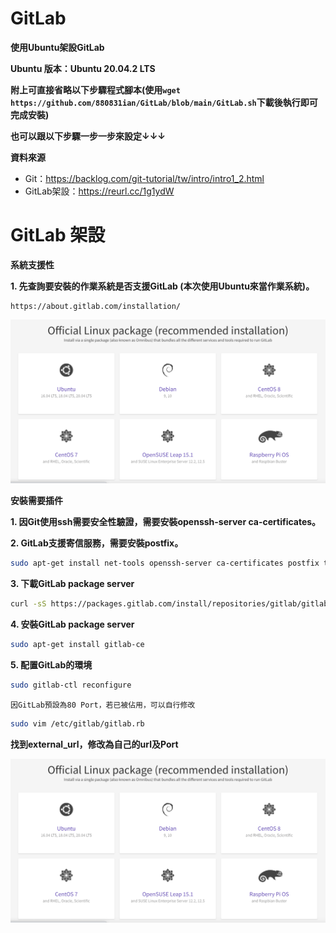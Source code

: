 # GitLab
**使用Ubuntu架設GitLab**

**Ubuntu 版本：Ubuntu 20.04.2 LTS**

**附上可直接省略以下步驟程式腳本(使用```wget https://github.com/880831ian/GitLab/blob/main/GitLab.sh```下載後執行即可完成安裝)**

**也可以跟以下步驟一步一步來設定↓↓↓**

**資料來源**
* Git：https://backlog.com/git-tutorial/tw/intro/intro1_2.html
* GitLab架設：https://reurl.cc/1g1ydW

# GitLab 架設
**系統支援性**

**1. 先查詢要安裝的作業系統是否支援GitLab (本次使用Ubuntu來當作業系統)。**
```shell
https://about.gitlab.com/installation/
```
![image](https://github.com/880831ian/GitLab/blob/main/images/1.png)

**安裝需要插件**

**1. 因Git使用ssh需要安全性驗證，需要安裝openssh-server ca-certificates。**

**2. GitLab支援寄信服務，需要安裝postfix。**

```sh
sudo apt-get install net-tools openssh-server ca-certificates postfix tzdata -y
```
**3. 下載GitLab package server**

```sh
curl -sS https://packages.gitlab.com/install/repositories/gitlab/gitlab-ce/script.deb.sh | sudo bash
```
**4. 安裝GitLab package server**

```sh
sudo apt-get install gitlab-ce
```
**5. 配置GitLab的環境**

```sh
sudo gitlab-ctl reconfigure
```

`因GitLab預設為80 Port，若已被佔用，可以自行修改`

```sh
sudo vim /etc/gitlab/gitlab.rb
```
**找到external_url，修改為自己的url及Port**

![image](https://github.com/880831ian/GitLab/blob/main/images/1.png)



